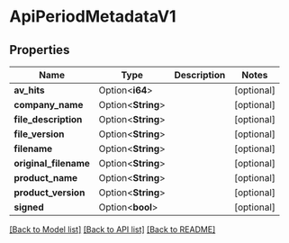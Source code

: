 # ApiPeriodMetadataV1

## Properties

Name | Type | Description | Notes
------------ | ------------- | ------------- | -------------
**av_hits** | Option<**i64**> |  | [optional]
**company_name** | Option<**String**> |  | [optional]
**file_description** | Option<**String**> |  | [optional]
**file_version** | Option<**String**> |  | [optional]
**filename** | Option<**String**> |  | [optional]
**original_filename** | Option<**String**> |  | [optional]
**product_name** | Option<**String**> |  | [optional]
**product_version** | Option<**String**> |  | [optional]
**signed** | Option<**bool**> |  | [optional]

[[Back to Model list]](./README.md#documentation-for-models) [[Back to API list]](./README.md#documentation-for-api-endpoints) [[Back to README]](../README.md)
